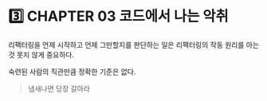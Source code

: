 # 3️⃣ CHAPTER 03 코드에서 나는 악취

리팩터링을 언제 시작하고 언제 그만할지를 판단하는 일은 리팩터링의 작동 원리를 아는 것 못지 않게 중요하다.

숙련된 사람의 직관만큼 정확한 기준은 없다.

> 냄새나면 당장 갈아라
